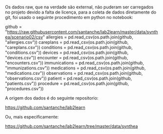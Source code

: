Os dados raw, que na verdade são external, não puderam ser carregados no projeto devido a falta de licença, para a coleta de dados diretamente do git, foi usado o seguinte procedimento em python no notebook:

github = "https://raw.githubusercontent.com/santanche/lab2learn/master/data/synthea/scenario02/csv"
allergies = pd.read_csv(os.path.join(github, "allergies.csv"))
careplans = pd.read_csv(os.path.join(github, "careplans.csv"))
conditions = pd.read_csv(os.path.join(github, "conditions.csv"))
devices = pd.read_csv(os.path.join(github, "devices.csv"))
encounter = pd.read_csv(os.path.join(github, "encounters.csv"))
immunications = pd.read_csv(os.path.join(github, "immunizations.csv"))
medications = pd.read_csv(os.path.join(github, "medications.csv"))
observations = pd.read_csv(os.path.join(github, "observations.csv"))
patient = pd.read_csv(os.path.join(github, "patients.csv"))
procedure = pd.read_csv(os.path.join(github, "procedures.csv"))

A origem dos dados é do seguinte repositorio:

https://github.com/santanche/lab2learn

Ou, mais especificamente:

https://github.com/santanche/lab2learn/tree/master/data/synthea
